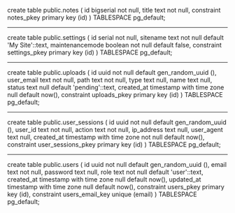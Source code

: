 create table public.notes (
  id bigserial not null,
  title text not null,
  constraint notes_pkey primary key (id)
) TABLESPACE pg_default;


___


create table public.settings (
  id serial not null,
  sitename text not null default 'My Site'::text,
  maintenancemode boolean not null default false,
  constraint settings_pkey primary key (id)
) TABLESPACE pg_default;


____

create table public.uploads (
  id uuid not null default gen_random_uuid (),
  user_email text not null,
  path text not null,
  type text null,
  name text null,
  status text null default 'pending'::text,
  created_at timestamp with time zone null default now(),
  constraint uploads_pkey primary key (id)
) TABLESPACE pg_default;


____

create table public.user_sessions (
  id uuid not null default gen_random_uuid (),
  user_id text not null,
  action text not null,
  ip_address text null,
  user_agent text null,
  created_at timestamp with time zone not null default now(),
  constraint user_sessions_pkey primary key (id)
) TABLESPACE pg_default;

____


create table public.users (
  id uuid not null default gen_random_uuid (),
  email text not null,
  password text null,
  role text not null default 'user'::text,
  created_at timestamp with time zone null default now(),
  updated_at timestamp with time zone null default now(),
  constraint users_pkey primary key (id),
  constraint users_email_key unique (email)
) TABLESPACE pg_default;
